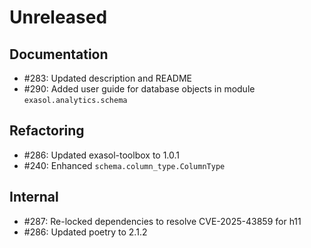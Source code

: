 # Unreleased

## Documentation

* #283: Updated description and README
* #290: Added user guide for database objects in module `exasol.analytics.schema`

## Refactoring

* #286: Updated exasol-toolbox to 1.0.1
* #240: Enhanced `schema.column_type.ColumnType`

## Internal

* #287: Re-locked dependencies to resolve CVE-2025-43859 for h11
* #286: Updated poetry to 2.1.2
